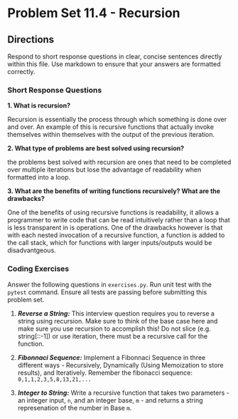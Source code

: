 # Problem Set 11.4 - Recursion

## Directions
Respond to short response questions in clear, concise sentences directly within this file. Use markdown to ensure that your answers are formatted correctly.

### Short Response Questions
**1. What is recursion?**

Recursion is essentially the process through which something is done over and over. An example of this is recursive functions that actually invoke themselves within themselves with the output of the previous iteration.

**2. What type of problems are best solved using recursion?**

the problems best solved with recursion are ones that need to be completed over multiple iterations but lose the advantage of readability when formatted into a loop.

**3. What are the benefits of writing functions recursively? What are the drawbacks?**

One of the benefits of using recursive functions is readability, it allows a programmer to write code that can be read intuitively rather than a loop that is less transparent in is operations. One of the drawbacks however is that with each nested invocation of a recursive function, a function is added to the call stack, which for functions with larger inputs/outputs would be disadvantgeous.
    
### Coding Exercises
Answer the following questions in `exercises.py`. Run unit test with the `pytest` command. Ensure all tests are passing before submitting this problem set.

1. **_Reverse a String:_** This interview question requires you to reverse a string using recursion. Make sure to think of the base case here and make sure you use recursion to accomplish this! Do not slice (e.g. string[::-1]) or use iteration, there must be a recursive call for the function.

2. **_Fibonnaci Sequence:_** Implement a Fibonnaci Sequence in three different ways - Recursively, Dynamically (Using Memoization to store results), and Iteratively. Remember the fibonacci sequence: `0,1,1,2,3,5,8,13,21,...`

3. **_Integer to String:_** Write a recursive function that takes two parameters - an integer input, `n`, and an integer base, `m` - and returns a string represenation of the number in Base `m`.
